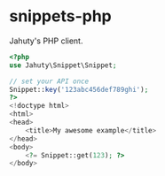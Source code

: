 # snippets-php

Jahuty's PHP client.

```php
<?php
use Jahuty\Snippet\Snippet;

// set your API once
Snippet::key('123abc456def789ghi');
?>
<!doctype html>
<html>
<head>
    <title>My awesome example</title>
</head>
<body>
    <?= Snippet::get(123); ?>
</body>
```
